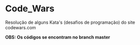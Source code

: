 # Code_Wars
Resolução de alguns Kata's (desafios de programação) do site codewars.com

**OBS: Os códigos se encontram no branch master**
